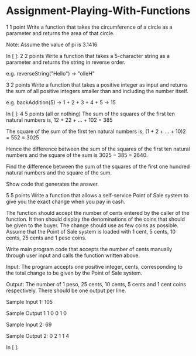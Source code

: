 # Assignment-Playing-With-Functions

1
1 point
Write a function that takes the circumference of a circle as a parameter and returns the area of that circle.

Note: Assume the value of pi is 3.1416

In [ ]:
2
2 points
Write a function that takes a 5-character string as a parameter and returns the string in reverse order.

e.g. reverseString("Hello") -> "olleH"

3
2 points
Write a function that takes a positive integer as input and returns the sum of all positive integers smaller than and including the number itself.

e.g. backAddition(5) -> 1 + 2 + 3 + 4 + 5 -> 15

In [ ]:
4
5 points (all or nothing)
The sum of the squares of the first ten natural numbers is, 12 + 22 + ... + 102 = 385

The square of the sum of the first ten natural numbers is, (1 + 2 + ... + 10)2 = 552 = 3025

Hence the difference between the sum of the squares of the first ten natural numbers and the square of the sum is 3025 − 385 = 2640.

Find the difference between the sum of the squares of the first one hundred natural numbers and the square of the sum.

Show code that generates the answer.

5
5 points
Write a function that allows a self-service Point of Sale system to give you the exact change when you pay in cash.

The function should accept the number of cents entered by the caller of the function. It then should display the denominations of the coins that should be given to the buyer. The change should use as few coins as possible. Assume that the Point of Sale system is loaded with 1 cent, 5 cents, 10 cents, 25 cents and 1 peso coins.

Write main program code that accepts the number of cents manually through user input and calls the function written above.

Input: The program accepts one positive integer, cents, corresponding to the total change to be given by the Point of Sale system.

Output: The number of 1 peso, 25 cents, 10 cents, 5 cents and 1 cent coins respectively. There should be one output per line.

Sample Input 1:
105

Sample Output 1
1
0
0
1
0

Sample Input 2:
69

Sample Output 2:
0
2
1
1
4

In [ ]:
